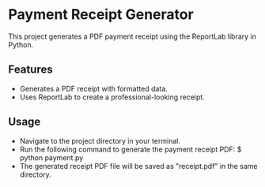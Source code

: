 # Payment Receipt Generator

This project generates a PDF payment receipt using the ReportLab library in Python.

## Features

- Generates a PDF receipt with formatted data.
- Uses ReportLab to create a professional-looking receipt.

## Usage

- Navigate to the project directory in your terminal.
- Run the following command to generate the payment receipt PDF:
  $ python payment.py
- The generated receipt PDF file will be saved as "receipt.pdf" in the same directory.

